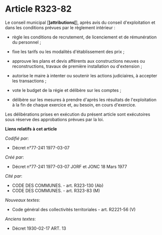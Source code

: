 # Article R323-82

Le conseil municipal [**]attributions[**], après avis du conseil d'exploitation et dans les conditions prévues par le
règlement intérieur :

- règle les conditions de recrutement, de licenciement et de rémunération du personnel ;

- fixe les tarifs ou les modalités d'établissement des prix ;

- approuve les plans et devis afférents aux constructions neuves ou reconstructions, travaux de première installation ou
d'extension ;

- autorise le maire à intenter ou soutenir les actions judiciaires, à accepter les transactions ;

- vote le budget de la régie et délibère sur les comptes ;

- délibère sur les mesures à prendre d'après les résultats de l'exploitation à la fin de chaque exercice et, au besoin, en
cours d'exercice.

Les délibérations prises en exécution du présent article sont exécutoires sous réserve des approbations prévues par la loi.

**Liens relatifs à cet article**

_Codifié par_:

  - Décret n°77-241 1977-03-07

_Créé par_:

  - Décret n°77-241 1977-03-07 JORF et JONC 18 Mars 1977

_Cité par_:

  - CODE DES COMMUNES. - art. R323-130 (Ab)
  - CODE DES COMMUNES. - art. R323-83 (M)

_Nouveaux textes_:

  - Code général des collectivités territoriales - art. R2221-56 (V)

_Anciens textes_:

  - Décret  1930-02-17 ART. 13
